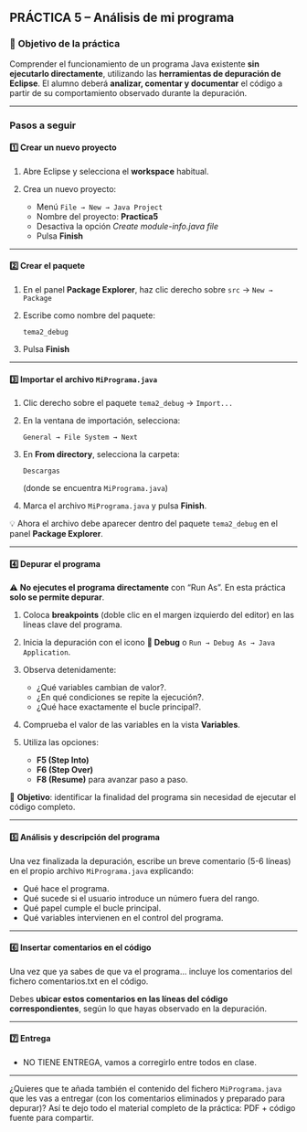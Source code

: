 
## **PRÁCTICA 5 – Análisis de mi programa**

### 🎯 **Objetivo de la práctica**

Comprender el funcionamiento de un programa Java existente **sin ejecutarlo directamente**, utilizando las **herramientas de depuración de Eclipse**.
El alumno deberá **analizar, comentar y documentar** el código a partir de su comportamiento observado durante la depuración.

---

### **Pasos a seguir**

#### 1️⃣ Crear un nuevo proyecto

1. Abre Eclipse y selecciona el **workspace** habitual.
2. Crea un nuevo proyecto:

   * Menú `File → New → Java Project`
   * Nombre del proyecto: **Practica5**
   * Desactiva la opción *Create module-info.java file*
   * Pulsa **Finish**

---

#### 2️⃣ Crear el paquete

1. En el panel **Package Explorer**, haz clic derecho sobre `src` → `New → Package`
2. Escribe como nombre del paquete:

   ```
   tema2_debug
   ```
3. Pulsa **Finish**

---

#### 3️⃣ Importar el archivo `MiPrograma.java`

1. Clic derecho sobre el paquete `tema2_debug` → `Import...`
2. En la ventana de importación, selecciona:

   ```
   General → File System → Next
   ```
3. En **From directory**, selecciona la carpeta:

   ```
   Descargas
   ```

   (donde se encuentra `MiPrograma.java`)
4. Marca el archivo `MiPrograma.java` y pulsa **Finish**.

💡 Ahora el archivo debe aparecer dentro del paquete `tema2_debug` en el panel **Package Explorer**.

---

#### 4️⃣ Depurar el programa

⚠️ **No ejecutes el programa directamente** con “Run As”.
En esta práctica **solo se permite depurar**.

1. Coloca **breakpoints** (doble clic en el margen izquierdo del editor) en las líneas clave del programa.
2. Inicia la depuración con el icono **🐞 Debug** o `Run → Debug As → Java Application`.
3. Observa detenidamente:

   * ¿Qué variables cambian de valor?.
   * ¿En qué condiciones se repite la ejecución?.
   * ¿Qué hace exactamente el bucle principal?.
4. Comprueba el valor de las variables en la vista **Variables**.
5. Utiliza las opciones:

   * **F5 (Step Into)**
   * **F6 (Step Over)**
   * **F8 (Resume)**
     para avanzar paso a paso.

📄 **Objetivo**: identificar la finalidad del programa sin necesidad de ejecutar el código completo.

---

#### 5️⃣ Análisis y descripción del programa

Una vez finalizada la depuración, escribe un breve comentario (5-6 líneas) en el propio archivo `MiPrograma.java` explicando:

* Qué hace el programa.
* Qué sucede si el usuario introduce un número fuera del rango.
* Qué papel cumple el bucle principal.
* Qué variables intervienen en el control del programa.

---

#### 6️⃣ Insertar comentarios en el código

Una vez que ya sabes de que va el programa... incluye los comentarios del fichero comentarios.txt en el código.

Debes **ubicar estos comentarios en las líneas del código correspondientes**, según lo que hayas observado en la depuración.

---

#### 7️⃣ Entrega

* NO TIENE ENTREGA, vamos a corregirlo entre todos en clase.

---

¿Quieres que te añada también el contenido del fichero `MiPrograma.java` que les vas a entregar (con los comentarios eliminados y preparado para depurar)?
Así te dejo todo el material completo de la práctica: PDF + código fuente para compartir.
